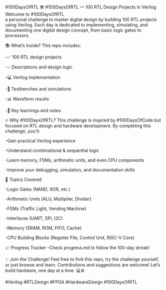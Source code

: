 #100DaysOfRTL
🛠️ #100DaysOfRTL — 100 RTL Design Projects in Verilog Welcome to #100DaysOfRTL  
  a personal challenge to master digital design by building 100 RTL projects using Verilog. Each day is dedicated to implementing, simulating, and documenting one digital design concept, from basic logic gates to processors.



📚 What’s Inside?
This repo includes:

-✅ 100 RTL design projects

-💡 Descriptions and design logic

-💻 Verilog implementation

-🧪 Testbenches and simulations

-📊 Waveform results

-🧠 Key learnings and notes



🔥 Why #100DaysOfRTL?
This challenge is inspired by #100DaysOfCode but focused on RTL design and hardware development. By completing this challenge, you'll:

-Gain practical Verilog experience

-Understand combinational & sequential logic

-Learn memory, FSMs, arithmetic units, and even CPU components

-Improve your debugging, simulation, and documentation skills



🧱 Topics Covered

-Logic Gates (NAND, XOR, etc.)

-Arithmetic Units (ALU, Multiplier, Divider)

-FSMs (Traffic Light, Vending Machine)

-Interfaces (UART, SPI, I2C)

-Memory (SRAM, ROM, FIFO, Cache)

-CPU Building Blocks (Register File, Control Unit, RISC-V Core)



📈 Progress Tracker
-Check progress.md to follow the 100-day streak!



✨ Join the Challenge!
Feel free to fork this repo, try the challenge yourself, or just browse and learn. Contributions and suggestions are welcome!
Let’s build hardware, one day at a time. 💻⚙️

#Verilog #RTLDesign #FPGA #HardwareDesign #100DaysOfRTL
